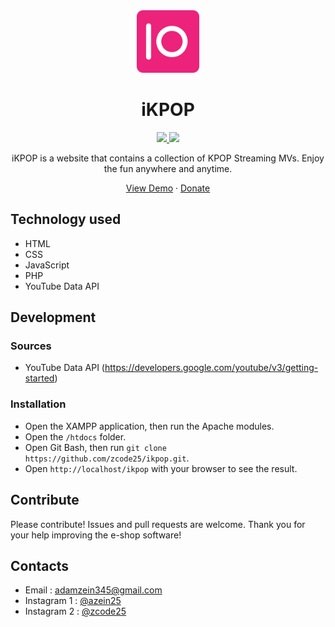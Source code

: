 <div align="center">
    <a href="https://ikpop.rf.gd">
        <img src="img/iKPOP.png" alt="iKPOP" width="100px" />
    </a>
    <h1 align="center">iKPOP</h1>
</div>

<div align="center">
    <a href="https://ikpop.rf.gd">
        <img src="https://img.shields.io/badge/version-iKPOP%20v3.1.0-EC227B"/>
    </a>
    <a href="https://github.com/zcode25/ikpop">
        <img src="https://img.shields.io/github/stars/zcode25/ikpop?color=important" />
    </a>
</div>

<div align="center">
    <p align="center">iKPOP is a website that contains a collection of KPOP Streaming MVs. Enjoy the fun anywhere and anytime.</p>
    <a href="https://ikpop.rf.gd">View Demo</a>
    ·
    <a href="https://saweria.co/azein25">Donate</a>
</div>

## Technology used
- HTML
- CSS
- JavaScript
- PHP
- YouTube Data API

## Development
### Sources
- YouTube Data API (https://developers.google.com/youtube/v3/getting-started)

### Installation
- Open the XAMPP application, then run the Apache modules.
- Open the `/htdocs` folder.
- Open Git Bash, then run `git clone https://github.com/zcode25/ikpop.git`.
- Open `http://localhost/ikpop` with your browser to see the result.

## Contribute
Please contribute! Issues and pull requests are welcome. Thank you for your help improving the e-shop software!

## Contacts
-  Email : adamzein345@gmail.com
-  Instagram 1 : [@azein25](https://www.instagram.com/azein25/)
-  Instagram 2 : [@zcode25](https://www.instagram.com/zcode25/)
